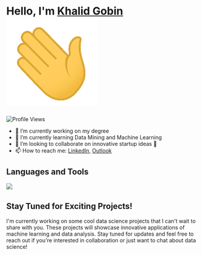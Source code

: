 # Hello, I'm [Khalid Gobin](https://kgobin.com) ![Hi GIF](https://raw.githubusercontent.com/ABSphreak/ABSphreak/master/gifs/Hi.gif)

![Profile Views](https://komarev.com/ghpvc/?username=kgobin2000&label=Views&color=blue&style=for-the-badge)

- 🔭 I’m currently working on my degree
- 🌱 I’m currently learning Data Mining and Machine Learning
- 👯 I’m looking to collaborate on innovative startup ideas 🚀
- 📫 How to reach me: [LinkedIn](https://ca.linkedin.com/in/khalidgobin), [Outlook](khalidgobin@hotmail.com)

## Languages and Tools

<p>
    <img src="https://skillicons.dev/icons?i=react,aws,nestjs,firebase,nodejs,postgres,postman,mongodb,ts,vercel,materialui, jest,docker,css" />
</p>

## Stay Tuned for Exciting Projects!

I'm currently working on some cool data science projects that I can't wait to share with you. These projects will showcase innovative applications of machine learning and data analysis. Stay tuned for updates and feel free to reach out if you're interested in collaboration or just want to chat about data science!
